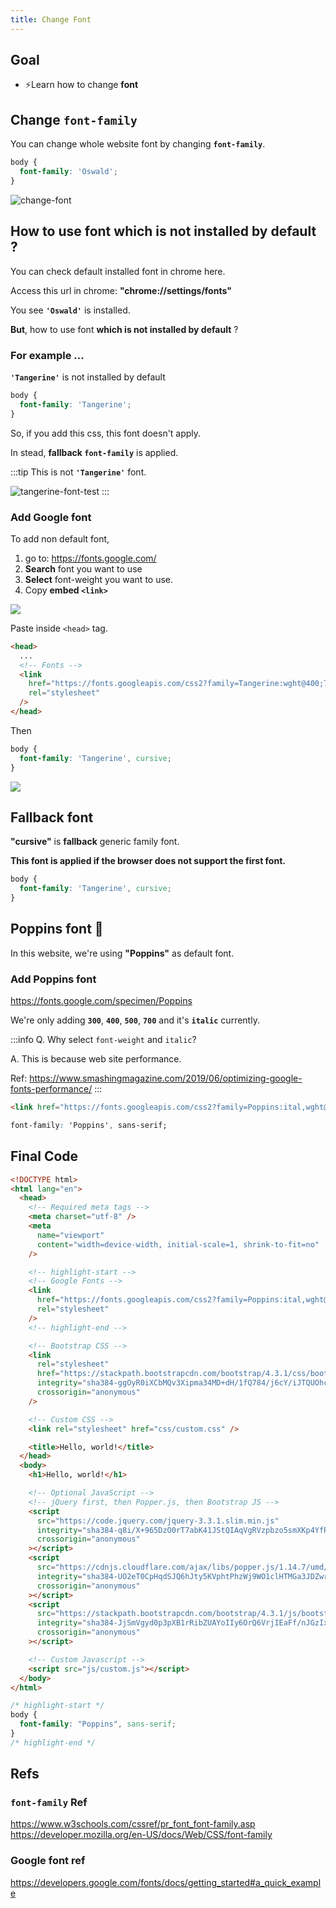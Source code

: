 ```yaml
---
title: Change Font
---
```


## Goal
- ⚡Learn how to change **font**

## Change `font-family`
You can change whole website font by changing **`font-family`**.

```css
body {
  font-family: 'Oswald';
}
```

![change-font](../../img/20200503_234618.gif)


## How to use font which is not installed by default ?
You can check default installed font in chrome here.

Access this url in chrome: **"chrome://settings/fonts"**


You see **`'Oswald'`** is installed.

**But**, how to use font **which is not installed by default** ?

### For example ...
**`'Tangerine'`** is not installed by default

```css
body {
  font-family: 'Tangerine';
}
```

So, if you add this css, this font doesn't apply.

In stead, **fallback `font-family`** is applied.


:::tip
This is not **`'Tangerine'`** font.

![tangerine-font-test](../../img/20200503_235157.gif)
:::

### Add Google font
To add non default font, 

1. go to: https://fonts.google.com/
2. **Search** font you want to use
3. **Select** font-weight you want to use.
4. Copy **embed `<link>`**

![](../../img/20200503_075419.gif)

Paste inside `<head>` tag.

```html title="index.html"
<head>
  ...
  <!-- Fonts -->
  <link
    href="https://fonts.googleapis.com/css2?family=Tangerine:wght@400;700&display=swap"
    rel="stylesheet"
  />
</head>
```
Then

```css
body {
  font-family: 'Tangerine', cursive;
}
```

![](../../img/20200503_080252.gif)


## Fallback font

**"cursive"** is **fallback** generic family font.

**This font is applied if the browser does not support the first font.**
```css
body {
  font-family: 'Tangerine', cursive;
}
```


## Poppins font 👏
In this website, we're using **"Poppins"** as default font.

### Add Poppins font
https://fonts.google.com/specimen/Poppins

We're only adding **`300`**, **`400`**, **`500`**, **`700`** and it's **`italic`** currently.

:::info
Q. Why select `font-weight` and `italic`?

A. This is because web site performance.


Ref: https://www.smashingmagazine.com/2019/06/optimizing-google-fonts-performance/
:::


```html title="Link embed"
<link href="https://fonts.googleapis.com/css2?family=Poppins:ital,wght@0,300;0,400;0,500;0,700;1,300;1,400;1,500;1,700&display=swap" rel="stylesheet">
```

```css title="CSS"
font-family: 'Poppins', sans-serif;
```


## Final Code

```html title="index.html"
<!DOCTYPE html>
<html lang="en">
  <head>
    <!-- Required meta tags -->
    <meta charset="utf-8" />
    <meta
      name="viewport"
      content="width=device-width, initial-scale=1, shrink-to-fit=no"
    />

    <!-- highlight-start -->
    <!-- Google Fonts -->
    <link
      href="https://fonts.googleapis.com/css2?family=Poppins:ital,wght@0,300;0,400;0,500;0,700;1,300;1,400;1,500;1,700&display=swap"
      rel="stylesheet"
    />
    <!-- highlight-end -->

    <!-- Bootstrap CSS -->
    <link
      rel="stylesheet"
      href="https://stackpath.bootstrapcdn.com/bootstrap/4.3.1/css/bootstrap.min.css"
      integrity="sha384-ggOyR0iXCbMQv3Xipma34MD+dH/1fQ784/j6cY/iJTQUOhcWr7x9JvoRxT2MZw1T"
      crossorigin="anonymous"
    />

    <!-- Custom CSS -->
    <link rel="stylesheet" href="css/custom.css" />

    <title>Hello, world!</title>
  </head>
  <body>
    <h1>Hello, world!</h1>

    <!-- Optional JavaScript -->
    <!-- jQuery first, then Popper.js, then Bootstrap JS -->
    <script
      src="https://code.jquery.com/jquery-3.3.1.slim.min.js"
      integrity="sha384-q8i/X+965DzO0rT7abK41JStQIAqVgRVzpbzo5smXKp4YfRvH+8abtTE1Pi6jizo"
      crossorigin="anonymous"
    ></script>
    <script
      src="https://cdnjs.cloudflare.com/ajax/libs/popper.js/1.14.7/umd/popper.min.js"
      integrity="sha384-UO2eT0CpHqdSJQ6hJty5KVphtPhzWj9WO1clHTMGa3JDZwrnQq4sF86dIHNDz0W1"
      crossorigin="anonymous"
    ></script>
    <script
      src="https://stackpath.bootstrapcdn.com/bootstrap/4.3.1/js/bootstrap.min.js"
      integrity="sha384-JjSmVgyd0p3pXB1rRibZUAYoIIy6OrQ6VrjIEaFf/nJGzIxFDsf4x0xIM+B07jRM"
      crossorigin="anonymous"
    ></script>

    <!-- Custom Javascript -->
    <script src="js/custom.js"></script>
  </body>
</html>
```

```css title="css/custom.css"
/* highlight-start */
body {
  font-family: "Poppins", sans-serif;
}
/* highlight-end */
```

## Refs

### `font-family` Ref
https://www.w3schools.com/cssref/pr_font_font-family.asp
https://developer.mozilla.org/en-US/docs/Web/CSS/font-family


### Google font ref
https://developers.google.com/fonts/docs/getting_started#a_quick_example
